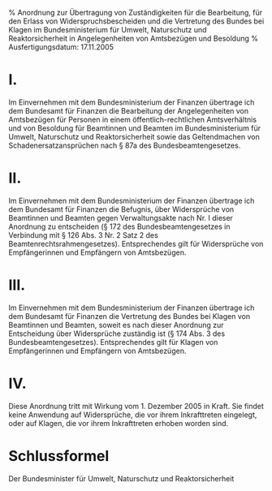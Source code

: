 % Anordnung zur Übertragung von Zuständigkeiten für die Bearbeitung, für den Erlass von Widerspruchsbescheiden und die Vertretung des Bundes bei Klagen im Bundesministerium für Umwelt, Naturschutz und Reaktorsicherheit in Angelegenheiten von Amtsbezügen und Besoldung
% Ausfertigungsdatum: 17.11.2005
 
# I.

Im Einvernehmen mit dem Bundesministerium der Finanzen übertrage ich dem Bundesamt für Finanzen die Bearbeitung der Angelegenheiten von Amtsbezügen für Personen in einem öffentlich-rechtlichen Amtsverhältnis und von Besoldung für Beamtinnen und Beamten im Bundesministerium für Umwelt, Naturschutz und Reaktorsicherheit sowie das Geltendmachen von Schadenersatzansprüchen nach § 87a des Bundesbeamtengesetzes.

# II.

Im Einvernehmen mit dem Bundesministerium der Finanzen übertrage ich dem Bundesamt für Finanzen die Befugnis, über Widersprüche von Beamtinnen und Beamten gegen Verwaltungsakte nach Nr. I dieser Anordnung zu entscheiden (§ 172 des Bundesbeamtengesetzes in Verbindung mit § 126 Abs. 3 Nr. 2 Satz 2 des Beamtenrechtsrahmengesetzes). Entsprechendes gilt für Widersprüche von Empfängerinnen und Empfängern von Amtsbezügen.

# III.

Im Einvernehmen mit dem Bundesministerium der Finanzen übertrage ich dem Bundesamt für Finanzen die Vertretung des Bundes bei Klagen von Beamtinnen und Beamten, soweit es nach dieser Anordnung zur Entscheidung über Widersprüche zuständig ist (§ 174 Abs. 3 des Bundesbeamtengesetzes). Entsprechendes gilt für Klagen von Empfängerinnen und Empfängern von Amtsbezügen.

# IV.

Diese Anordnung tritt mit Wirkung vom 1. Dezember 2005 in Kraft. Sie findet keine Anwendung auf Widersprüche, die vor ihrem Inkrafttreten eingelegt, oder auf Klagen, die vor ihrem Inkrafttreten erhoben worden sind.

# Schlussformel

Der Bundesminister für Umwelt, Naturschutz und Reaktorsicherheit
